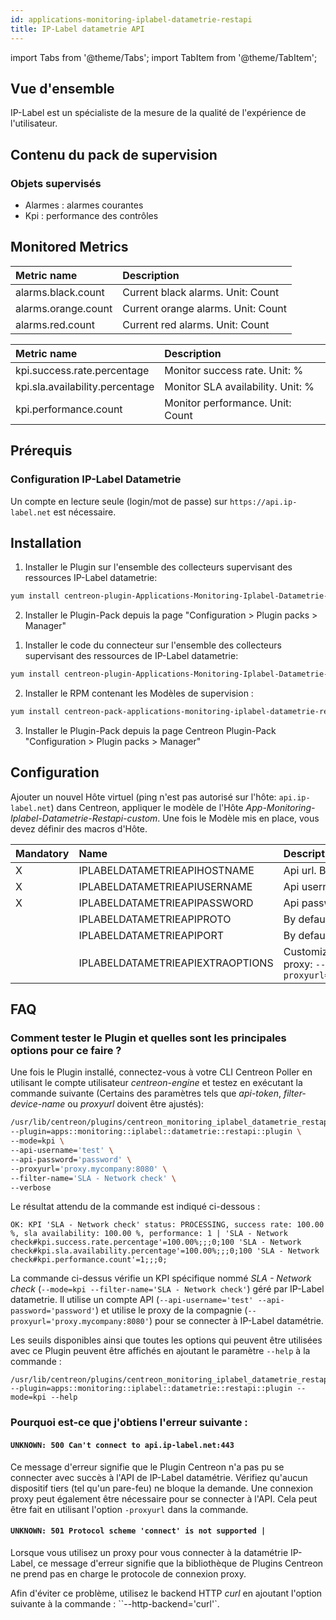 ```yaml
---
id: applications-monitoring-iplabel-datametrie-restapi
title: IP-Label datametrie API
---
```


import Tabs from '@theme/Tabs';
import TabItem from '@theme/TabItem';

## Vue d'ensemble

IP-Label est un spécialiste de la mesure de la qualité de l'expérience de l'utilisateur.

## Contenu du pack de supervision

### Objets supervisés

- Alarmes : alarmes courantes
- Kpi : performance des contrôles

## Monitored Metrics

<Tabs groupId="sync">
<TabItem value="Alarms" label="Alarms">

| Metric name         | Description                        |
| :------------------ | :--------------------------------- |
| alarms.black.count  | Current black alarms. Unit: Count  |
| alarms.orange.count | Current orange alarms. Unit: Count |
| alarms.red.count    | Current red alarms. Unit: Count    |

</TabItem>
<TabItem value="Kpi" label="Kpi">

| Metric name                     | Description                       |
| :------------------------------ | :-------------------------------- |
| kpi.success.rate.percentage     | Monitor success rate. Unit: %     |
| kpi.sla.availability.percentage | Monitor SLA availability. Unit: % |
| kpi.performance.count           | Monitor performance. Unit: Count  |

</TabItem>
</Tabs>

## Prérequis

### Configuration IP-Label Datametrie

Un compte en lecture seule (login/mot de passe) sur `https://api.ip-label.net` est nécessaire.

## Installation

<Tabs groupId="sync">
<TabItem value="Online IMP Licence & IT100 Editions" label="Online IMP Licence & IT100 Editions">

1. Installer le Plugin sur l'ensemble des collecteurs supervisant des ressources IP-Label datametrie:

```bash
yum install centreon-plugin-Applications-Monitoring-Iplabel-Datametrie-Restapi
```

2. Installer le Plugin-Pack depuis la page "Configuration > Plugin packs > Manager"

</TabItem>
<TabItem value="Offline IMP License" label="Offline IMP License">

1. Installer le code du connecteur sur l'ensemble des collecteurs supervisant des ressources de IP-Label datametrie:

```bash
yum install centreon-plugin-Applications-Monitoring-Iplabel-Datametrie-Restapi
```

2. Installer le RPM contenant les Modèles de supervision :

```bash
yum install centreon-pack-applications-monitoring-iplabel-datametrie-restapi
```

3. Installer le Plugin-Pack depuis la page Centreon Plugin-Pack "Configuration > Plugin packs > Manager"

</TabItem>
</Tabs>

## Configuration

Ajouter un nouvel Hôte virtuel (ping n'est pas autorisé sur l'hôte: `api.ip-label.net`) dans Centreon, appliquer le modèle de l'Hôte _App-Monitoring-Iplabel-Datametrie-Restapi-custom_. Une fois le Modèle mis en place, vous devez définir des macros d'Hôte.

| Mandatory | Name                             | Description                                                                                                       |
| :-------- | :------------------------------- | :---------------------------------------------------------------------------------------------------------------- |
| X         | IPLABELDATAMETRIEAPIHOSTNAME     | Api url. By default: `api.ip-label.net`                                                                           |
| X         | IPLABELDATAMETRIEAPIUSERNAME     | Api username account                                                                                              |
| X         | IPLABELDATAMETRIEAPIPASSWORD     | Api password account                                                                                              |
|           | IPLABELDATAMETRIEAPIPROTO        | By default: `https`                                                                                               |
|           | IPLABELDATAMETRIEAPIPORT         | By default: `443`                                                                                                 |
|           | IPLABELDATAMETRIEAPIEXTRAOPTIONS | Customize it with your own if needed. E.g. proxy: `--http-backend=curl --proxyurl='https://proxy.mycompany:3128'` |

## FAQ

### Comment tester le Plugin et quelles sont les principales options pour ce faire ?

Une fois le Plugin installé, connectez-vous à votre CLI Centreon Poller en utilisant le compte utilisateur _centreon-engine_
et testez en exécutant la commande suivante (Certains des paramètres tels que _api-token_, _filter-device-name_ ou _proxyurl_ doivent être ajustés):

```bash
/usr/lib/centreon/plugins/centreon_monitoring_iplabel_datametrie_restapi.pl \
--plugin=apps::monitoring::iplabel::datametrie::restapi::plugin \
--mode=kpi \
--api-username='test' \
--api-password='password' \
--proxyurl='proxy.mycompany:8080' \
--filter-name='SLA - Network check' \
--verbose
```

Le résultat attendu de la commande est indiqué ci-dessous :

```
OK: KPI 'SLA - Network check' status: PROCESSING, success rate: 100.00 %, sla availability: 100.00 %, performance: 1 | 'SLA - Network check#kpi.success.rate.percentage'=100.00%;;;0;100 'SLA - Network check#kpi.sla.availability.percentage'=100.00%;;;0;100 'SLA - Network check#kpi.performance.count'=1;;;0;
```

La commande ci-dessus vérifie un KPI spécifique nommé _SLA - Network check_ (`--mode=kpi --filter-name='SLA - Network check'`) géré par IP-Label datametrie.
Il utilise un compte API (`--api-username='test' --api-password='password'`) et utilise le proxy de la compagnie (`--proxyurl='proxy.mycompany:8080'`) pour se connecter à IP-Label datamétrie.

Les seuils disponibles ainsi que toutes les options qui peuvent être utilisées avec ce Plugin
peuvent être affichés en ajoutant le paramètre `--help` à la commande :

```
/usr/lib/centreon/plugins/centreon_monitoring_iplabel_datametrie_restapi.pl --plugin=apps::monitoring::iplabel::datametrie::restapi::plugin --mode=kpi --help
```

### Pourquoi est-ce que j'obtiens l'erreur suivante :

#### `UNKNOWN: 500 Can't connect to api.ip-label.net:443`

Ce message d'erreur signifie que le Plugin Centreon n'a pas pu se connecter avec succès à l'API de IP-Label datamétrie.
Vérifiez qu'aucun dispositif tiers (tel qu'un pare-feu) ne bloque la demande.
Une connexion proxy peut également être nécessaire pour se connecter à l'API. Cela peut être fait en utilisant l'option `-proxyurl` dans la commande.

#### `UNKNOWN: 501 Protocol scheme 'connect' is not supported |`

Lorsque vous utilisez un proxy pour vous connecter à la datamétrie IP-Label, ce message d'erreur signifie que la bibliothèque de Plugins Centreon ne prend pas en charge
le protocole de connexion proxy.

Afin d'éviter ce problème, utilisez le backend HTTP _curl_ en ajoutant l'option suivante à la commande : ``--http-backend='curl'`.
